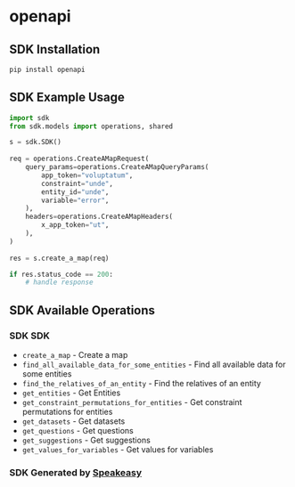 # openapi

<!-- Start SDK Installation -->
## SDK Installation

```bash
pip install openapi
```
<!-- End SDK Installation -->

## SDK Example Usage
<!-- Start SDK Example Usage -->
```python
import sdk
from sdk.models import operations, shared

s = sdk.SDK()
    
req = operations.CreateAMapRequest(
    query_params=operations.CreateAMapQueryParams(
        app_token="voluptatum",
        constraint="unde",
        entity_id="unde",
        variable="error",
    ),
    headers=operations.CreateAMapHeaders(
        x_app_token="ut",
    ),
)
    
res = s.create_a_map(req)

if res.status_code == 200:
    # handle response
```
<!-- End SDK Example Usage -->

<!-- Start SDK Available Operations -->
## SDK Available Operations

### SDK SDK

* `create_a_map` - Create a map
* `find_all_available_data_for_some_entities` - Find all available data for some entities
* `find_the_relatives_of_an_entity` - Find the relatives of an entity
* `get_entities` - Get Entities
* `get_constraint_permutations_for_entities` - Get constraint permutations for entities
* `get_datasets` - Get datasets
* `get_questions` - Get questions
* `get_suggestions` - Get suggestions
* `get_values_for_variables` - Get values for variables

<!-- End SDK Available Operations -->

### SDK Generated by [Speakeasy](https://docs.speakeasyapi.dev/docs/using-speakeasy/client-sdks)
